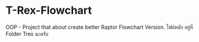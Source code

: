 # T-Rex-Flowchart
OOP - Project that about create better Raptor Flowchart Version.
ไฟล์หลัก อยู่ที่ Folder Trex นะครับ
